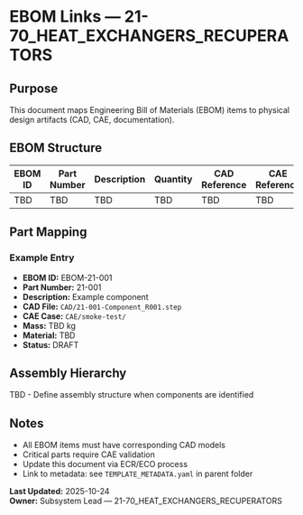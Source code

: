 # EBOM Links — 21-70_HEAT_EXCHANGERS_RECUPERATORS

## Purpose
This document maps Engineering Bill of Materials (EBOM) items to physical design artifacts (CAD, CAE, documentation).

## EBOM Structure

| EBOM ID | Part Number | Description | Quantity | CAD Reference | CAE Reference | Status |
|---------|-------------|-------------|----------|---------------|---------------|--------|
| TBD | TBD | TBD | TBD | TBD | TBD | DRAFT |

## Part Mapping

### Example Entry
- **EBOM ID:** EBOM-21-001
- **Part Number:** 21-001
- **Description:** Example component
- **CAD File:** `CAD/21-001-Component_R001.step`
- **CAE Case:** `CAE/smoke-test/`
- **Mass:** TBD kg
- **Material:** TBD
- **Status:** DRAFT

## Assembly Hierarchy

TBD - Define assembly structure when components are identified

## Notes
- All EBOM items must have corresponding CAD models
- Critical parts require CAE validation
- Update this document via ECR/ECO process
- Link to metadata: see `TEMPLATE_METADATA.yaml` in parent folder

**Last Updated:** 2025-10-24  
**Owner:** Subsystem Lead — 21-70_HEAT_EXCHANGERS_RECUPERATORS

